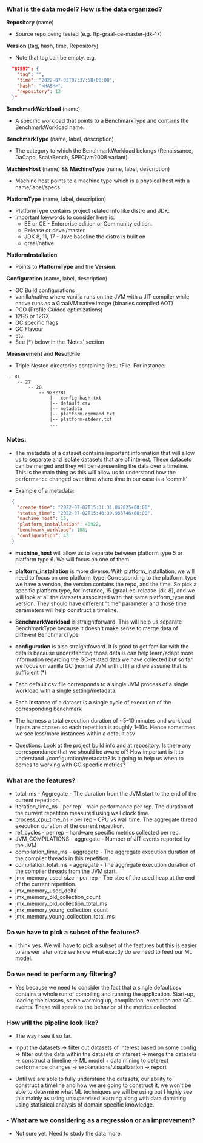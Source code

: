 ### What is the data model? How is the data organized?

**Repository** (name)
  - Source repo being tested (e.g. ftp-graal-ce-master-jdk-17)

**Version** (tag, hash, time, Repository)
  - Note that tag can be empty. e.g.
```json
  "87557": {
    "tag": "",
    "time": "2022-07-02T07:37:58+00:00",
    "hash": "<HASH>",
    "repository": 13
  }"
```
**BenchmarkWorkload** (name)
  - A specific workload that points to a BenchmarkType and contains the BenchmarkWorkload name.

**BenchmarkType** (name, label, description)
  - The category to which the BenchmarkWorkload belongs (Renaissance, DaCapo, ScalaBench, SPECjvm2008 variant).

**MachineHost** (name) && **MachineType** (name, label, description)
  - Machine host points to a machine type which is a physical host with a name/label/specs

**PlatformType** (name, label, description)
  - PlatformType contains project related info like distro and JDK.
  - Important keywords to consider here is:
    * EE or CE - Enterprise edition or Community edition.
    * Release or devel/master
    * JDK 8, 11, 17 - Jave baseline the distro is built on
    * graal/native

**PlatformInstallation**
  - Points to **PlatformType** and the **Version**.

**Configuration** (name, label, description)
  - GC Build configurations
  - vanilla/native where vanilla runs on the JVM with a JIT compiler while native runs as a GraalVM native image (binaries compiled AOT)
  - PGO (Profile Guided optimizations)
  - 12GS or 12GX
  - GC specific flags
  - GC Flavour
  - etc.
  - See (*) below in the 'Notes' section

**Measurement** and **ResultFile**
  - Triple Nested directories containing ResultFile. For instance:
  ```text
  -- 81
      -- 27
          -- 28
              -- 9282781
                  |-- config-hash.txt
                  |-- default.csv
                  |-- metadata
                  |-- platform-command.txt
                  |-- platform-stderr.txt
                  ...
```
### Notes:

- The metadata of a dataset contains important information that will allow us to separate and isolate datasets that are of interest. These datasets can be merged and they will be representing the data over a timeline. This is the main thing as this will allow us to understand how the performance changed over time where time in our case is a 'commit'

- Example of a metadata:
```json
  {
    "create_time": "2022-07-02T15:31:31.842025+00:00",
    "status_time": "2022-07-02T15:40:39.963746+00:00",
    "machine_host": 15,
    "platform_installation": 40922,
    "benchmark_workload": 108,
    "configuration": 43
  }
```

- **machine_host** will allow us to separate between platform type 5 or platform type 6. We will focus on one of them
- **plaftorm_installation** is more diverse. With platform_installation, we will need to focus on one platform_type. Corresponding to the platform_type we have a version, the version contains the repo, and the time. So pick a specific platform type, for instance, 15 (graal-ee-release-jdk-8), and we will look at all the datasets associated with that same platform_type and version. They should have different "time" parameter and those time parameters will help construct a timeline.
- **BenchmarkWorkload** is straightforward. This will help us separate BenchmarkType because it doesn't make sense to merge data of different BenchmarkType
- **configuration** is also straightfoward. It is good to get familiar with the details because understanding those details can help learn/adapt more information regarding the GC-related data we have collected but so far we focus on vanilla GC (normal JVM with JIT) and we assume that is sufficient (*)

- Each default.csv file corresponds to a single JVM process of a single workload with a single setting/metadata
- Each instance of a dataset is a single cycle of execution of the corresponding benchmark
- The harness a total execution duration of ~5–10 minutes and workload inputs are chosen so each repetition is roughly 1–10s. Hence sometimes we see less/more instances within a default.csv

- Questions:
Look at the project build info and at repository. Is there any correspondance that we should be aware of?
How important is it to understand ./configuration/metadata? Is it going to help us when to comes to working with GC specific metrics?

### What are the features?
  * total_ms - Aggregate - The duration from the JVM start to the end of the current repetition.
  * iteration_time_ns - per rep - main performance per rep. The duration of the current repetition measured using wall clock time.
  * process_cpu_time_ns - per rep - CPU vs wall time. The aggregate thread execution duration of the current repetition.
  * ref_cycles - per rep - hardware specific metrics collected per rep.
  * JVM_COMPILATIONS - aggregate - Number of JIT events reported by the JVM
  * compilation_time_ms - aggregate - The aggregate execution duration of the compiler threads in this repetition.
  * compilation_total_ms - aggregate - The aggregate execution duration of the compiler threads from the JVM start.
  * jmx_memory_used_size - per rep - The size of the used heap at the end of the current repetition.
  * jmx_memory_used_delta
  * jmx_memory_old_collection_count
  * jmx_memory_old_collection_total_ms
  * jmx_memory_young_collection_count
  * jmx_memory_young_collection_total_ms

### Do we have to pick a subset of the features?

- I think yes. We will have to pick a subset of the features but this is easier to answer later once we know what exactly do we need to feed our ML model.

### Do we need to perform any filtering?

- Yes because we need to consider the fact that a single default.csv contains a whole run of compiling and running the application. Start-up, loading the classes, some warming up, compilation, execution and GC events. These will speak to the behavior of the metrics collected

### How will the pipeline look like?

- The way I see it so far.

* Input the datasets -> filter out datasets of interest based on some config -> filter out the data within the datasets of interest -> merge the datasets
  -> construct a timeline -> ML model + data mining to deterect performance changes -> explanations/visualization -> report

* Until we are able to fully understand the datasets, our ability to construct a timeline and how we are going to construct it, we won't be able to determine what ML techniques we will be using but I highly see this mainly as using unsupervised learning along with data damining using statistical analysis of domain specific knowledge.

### - What are we considering as a regression or an improvement?

* Not sure yet. Need to study the data more.
